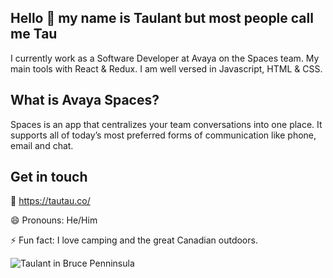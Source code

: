 ## Hello 👋 my name is Taulant but most people call me Tau
I currently work as a Software Developer at Avaya on the Spaces team. My main tools with React & Redux. I am well versed in Javascript, HTML & CSS.

## What is Avaya Spaces?
Spaces is an app that centralizes your team conversations into one place. It supports all of today’s most preferred forms of communication like phone, email and chat.

## Get in touch

🔗 https://tautau.co/

😄 Pronouns: He/Him

⚡  Fun fact: I love camping and the great Canadian outdoors.

![Taulant in Bruce Penninsula](https://tautau.co/assets/images/tautau.gif)

<!--
**taulant/taulant** is a ✨ _special_ ✨ repository because its `README.md` (this file) appears on your GitHub profile.


-->
